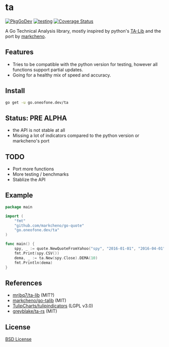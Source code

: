 # ta

[![PkgGoDev](https://pkg.go.dev/badge/go.oneofone.dev/ta)](https://pkg.go.dev/go.oneofone.dev/ta)
[![testing](https://github.com/OneOfOne/ta/workflows/testing/badge.svg)](https://github.com/OneOfOne/ta/actions)
[![Coverage Status](https://coveralls.io/repos/github/OneOfOne/ta/badge.svg?branch=master)](https://coveralls.io/github/OneOfOne/ta?branch=master)

A Go Technical Analysis library, mostly inspired by python's [TA-Lib](https://pypi.org/project/TA-Lib/) and the port by [markcheno](https://github.com/markcheno/go-talib).

## Features

* Tries to be compatible with the python version for testing, however all functions support partial updates.
* Going for a healthy mix of speed and accuracy.

## Install

```bash
go get -u go.oneofone.dev/ta
```

## Status: **PRE ALPHA**

* the API is not stable at all
* Missing a lot of indicators compared to the python version or markcheno's port

## TODO

* Port more functions
* More testing / benchmarks
* Stablize the API

## Example

```go
package main

import (
	"fmt"
	"github.com/markcheno/go-quote"
	"go.oneofone.dev/ta"
)

func main() {
	spy, _ := quote.NewQuoteFromYahoo("spy", "2016-01-01", "2016-04-01", quote.Daily, true)
	fmt.Print(spy.CSV())
	dema, _ := ta.New(spy.Close).DEMA(10)
	fmt.Println(dema)
}
```

## References

* [mrjbq7/ta-lib](https://github.com/mrjbq7/ta-lib) (MIT?)
* [markcheno/go-talib](https://github.com/markcheno/go-talib) (MIT)
* [TulipCharts/tulipindicators](https://github.com/TulipCharts/tulipindicators) (LGPL v3.0)
* [greyblake/ta-rs](https://github.com/greyblake/ta-rs) (MIT)

## License

[BSD License](LICENSE)
